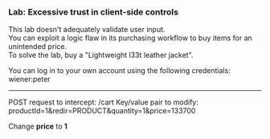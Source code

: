 ### Lab: Excessive trust in client-side controls

This lab doesn't adequately validate user input.  
You can exploit a logic flaw in its purchasing workflow to buy items for an unintended price.  
To solve the lab, buy a "Lightweight l33t leather jacket".

You can log in to your own account using the following credentials: wiener:peter

_______

POST request to intercept: /cart
Key/value pair to modify: productId=1&redir=PRODUCT&quantity=1&price=133700

Change **price** to **1**


